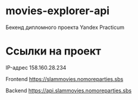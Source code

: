 # movies-explorer-api

Бекенд дипломного проекта Yandex Practicum

# Ссылки на проект
IP-адрес 158.160.28.234

Frontend https://slammovies.nomoreparties.sbs

Backend https://api.slammovies.nomoreparties.sbs
